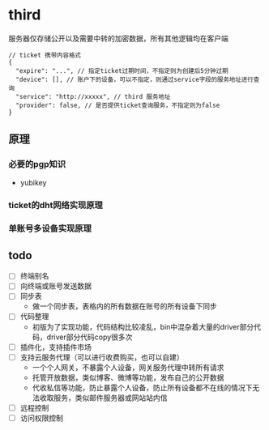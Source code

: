 # third


服务器仅存储公开以及需要中转的加密数据，所有其他逻辑均在客户端


``` jsonc
// ticket 携带内容格式
{
  "expire": "...", // 指定ticket过期时间，不指定则为创建后5分钟过期
  "device": [], // 账户下的设备，可以不指定，则通过service字段的服务地址进行查询
  "service": "http://xxxxx", // third 服务地址
  "provider": false, // 是否提供ticket查询服务，不指定则为false
}
```
## 原理

### 必要的pgp知识

- yubikey

### ticket的dht网络实现原理

### 单账号多设备实现原理

## todo

- [ ] 终端别名
- [ ] 向终端或账号发送数据
- [ ] 同步表
  - 做一个同步表，表格内的所有数据在账号的所有设备下同步
- [ ] 代码整理
  - 初版为了实现功能，代码结构比较凌乱，bin中混杂着大量的driver部分代码，driver部分代码copy很多次
- [ ] 插件化，支持插件市场
- [ ] 支持云服务代理（可以进行收费购买，也可以自建）
    - 一个个人网关，不暴露个人设备，网关服务代理中转所有请求
    - 托管开放数据，类似博客、微博等功能，发布自己的公开数据
    - 代收私信等功能，防止暴露个人设备，防止所有设备都不在线的情况下无法收取服务，类似邮件服务器或网站站内信
- [ ] 远程控制
- [ ] 访问权限控制